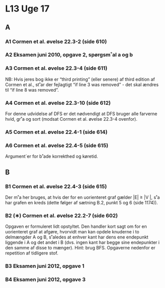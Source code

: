 # L13 Uge 17

## A

### A1 Cormen et al. øvelse 22.3-2 (side 610)

### A2 Eksamen juni 2010, opgave 2, spørgsm˚al a og b

### A3 Cormen et al. øvelse 22.3-4 (side 611)

NB: Hvis jeres bog ikke er “third printing” (eller senere) af third edition af Cormen et al., st˚ar
der fejlagtigt “if line 3 was removed” - det skal ændres til “if line 8
was removed”.

### A4 Cormen et al. øvelse 22.3-10 (side 612)

For denne udvidelse af DFS er det nødvendigt at DFS bruger alle farverne hvid, gr˚a og sort (modsat
Cormen et al. øvelse 22.3-4 ovenfor).

### A5 Cormen et al. øvelse 22.4-1 (side 614)

### A6 Cormen et al. øvelse 22.4-5 (side 615)

Argument´er for b˚ade korrekthed og køretid.

## B

### B1 Cormen et al. øvelse 22.4-3 (side 615)

Der m˚a her bruges, at hvis der for en uorienteret graf gælder |E| ≥ |V |, s˚a har grafen en kreds (dette
følger af sætning B.2, punkt 5 og 6 (side 1174)).

### B2 (∗) Cormen et al. øvelse 22.2-7 (side 602)

Opgaven er formuleret lidt opstyltet. Den handler kort sagt om for en uorienteret graf at afgøre,
hvorvidt man kan opdele knuderne i to delmængder A og B, s˚aledes
at enhver kant har dens ene endepunkt liggende i A og det andet i B
(dvs. ingen kant har begge sine endepunkter i den samme af disse to
mænger). Hint: brug BFS.
Opgaverne nedenfor er repetition af tidligere stof.

### B3 Eksamen juni 2012, opgave 1

### B4 Eksamen juni 2012, opgave 3
